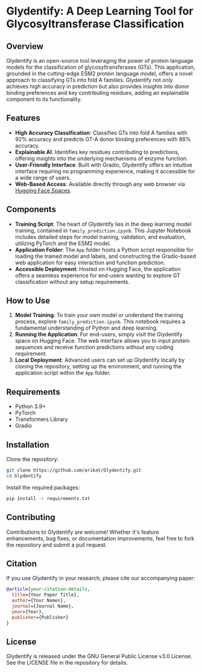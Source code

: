 # Glydentify: A Deep Learning Tool for Glycosyltransferase Classification

## Overview

Glydentify is an open-source tool leveraging the power of protein language models for the classification of glycosyltransferases (GTs). This application, grounded in the cutting-edge ESM2 protein language model, offers a novel approach to classifying GTs into fold A families. Glydentify not only achieves high accuracy in prediction but also provides insights into donor binding preferences and key contributing residues, adding an explainable component to its functionality.

## Features

- **High Accuracy Classification**: Classifies GTs into fold A families with 92% accuracy and predicts GT-A donor binding preferences with 88% accuracy.
- **Explainable AI**: Identifies key residues contributing to predictions, offering insights into the underlying mechanisms of enzyme function.
- **User-Friendly Interface**: Built with Gradio, Glydentify offers an intuitive interface requiring no programming experience, making it accessible for a wide range of users.
- **Web-Based Access**: Available directly through any web browser via [Hugging Face Spaces](https://huggingface.co/spaces/arikat/Glydentify).

## Components

- **Training Script**: The heart of Glydentify lies in the deep learning model training, contained in `family_prediction.ipynb`. This Jupyter Notebook includes detailed steps for model training, validation, and evaluation, utilizing PyTorch and the ESM2 model.
- **Application Folder**: The `App` folder hosts a Python script responsible for loading the trained model and labels, and constructing the Gradio-based web application for easy interaction and function prediction.
- **Accessible Deployment**: Hosted on Hugging Face, the application offers a seamless experience for end-users wanting to explore GT classification without any setup requirements.

## How to Use

1. **Model Training**: To train your own model or understand the training process, explore `family_prediction.ipynb`. This notebook requires a fundamental understanding of Python and deep learning.
2. **Running the Application**: For end-users, simply visit the Glydentify space on Hugging Face. The web interface allows you to input protein sequences and receive function predictions without any coding requirement.
3. **Local Deployment**: Advanced users can set up Glydentify locally by cloning the repository, setting up the environment, and running the application script within the `App` folder.

## Requirements

- Python 3.9+
- PyTorch
- Transformers Library
- Gradio

## Installation

Clone the repository:

```bash
git clone https://github.com/arikat/Glydentify.git
cd Glydentify
```

Install the required packages:

```bash
pip install -r requirements.txt
```

## Contributing

Contributions to Glydentify are welcome! Whether it's feature enhancements, bug fixes, or documentation improvements, feel free to fork the repository and submit a pull request.

## Citation

If you use Glydentify in your research, please cite our accompanying paper:

```bibtex
@article{your-citation-details,
  title={Your Paper Title},
  author={Your Names},
  journal={Journal Name},
  year={Year},
  publisher={Publisher}
}
```

## License

Glydentify is released under the GNU General Public License v3.0 License. See the LICENSE file in the repository for details.
